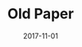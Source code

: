 ---
title: Old Paper
date: 2017-11-01
blurb: >
	My research comparing how native and non-native German speakers use linguistic structure to compute subject-verb agreement was accepted to 
	*Applied Psycholinguistics* [[preprint]](https://osf.io/bj2yq/)
---